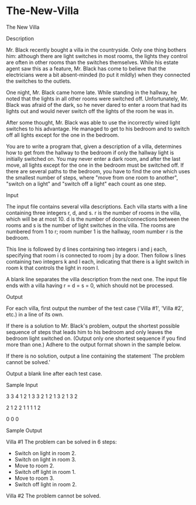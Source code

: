 # The-New-Villa

The New Villa

Description

Mr. Black recently bought a villa in the countryside. Only one thing bothers him: although there are light switches in most rooms, the lights they control are often in other rooms than the switches themselves. While his estate agent saw this as a feature, Mr. Black has come to believe that the electricians were a bit absent-minded (to put it mildly) when they connected the switches to the outlets.

One night, Mr. Black came home late. While standing in the hallway, he noted that the lights in all other rooms were switched off. Unfortunately, Mr. Black was afraid of the dark, so he never dared to enter a room that had its lights out and would never switch off the lights of the room he was in.

After some thought, Mr. Black was able to use the incorrectly wired light switches to his advantage. He managed to get to his bedroom and to switch off all lights except for the one in the bedroom.

You are to write a program that, given a description of a villa, determines how to get from the hallway to the bedroom if only the hallway light is initially switched on. You may never enter a dark room, and after the last move, all lights except for the one in the bedroom must be switched off. If there are several paths to the bedroom, you have to find the one which uses the smallest number of steps, where "move from one room to another", "switch on a light" and "switch off a light" each count as one step.

Input

The input file contains several villa descriptions. Each villa starts with a line containing three integers r, d, and s. r is the number of rooms in the villa, which will be at most 10. d is the number of doors/connections between the rooms and s is the number of light switches in the villa. The rooms are numbered from 1 to r; room number 1 is the hallway, room number r is the bedroom.

This line is followed by d lines containing two integers i and j each, specifying that room i is connected to room j by a door. Then follow s lines containing two integers k and l each, indicating that there is a light switch in room k that controls the light in room l.

A blank line separates the villa description from the next one. The input file ends with a villa having r = d = s = 0, which should not be processed.

Output

For each villa, first output the number of the test case ('Villa #1', 'Villa #2', etc.) in a line of its own.

If there is a solution to Mr. Black's problem, output the shortest possible sequence of steps that leads him to his bedroom and only leaves the bedroom light switched on. (Output only one shortest sequence if you find more than one.) Adhere to the output format shown in the sample below.

If there is no solution, output a line containing the statement `The problem cannot be solved.'

Output a blank line after each test case.

Sample Input

3 3 4
1 2
1 3
3 2
1 2
1 3
2 1
3 2

2 1 2
2 1
1 1
1 2

0 0 0

Sample Output

Villa #1
The problem can be solved in 6 steps:
- Switch on light in room 2.
- Switch on light in room 3.
- Move to room 2.
- Switch off light in room 1.
- Move to room 3.
- Switch off light in room 2.

Villa #2
The problem cannot be solved.
